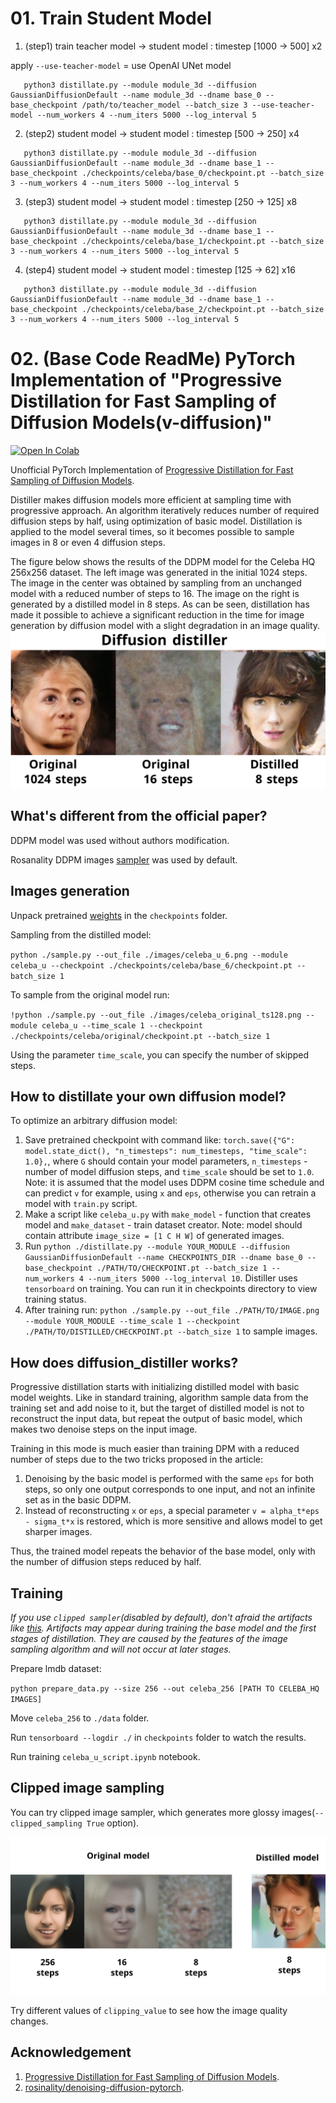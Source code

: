 # 01. Train Student Model

1. (step1) train teacher model -> student model : timestep [1000 -> 500] x2 

apply `--use-teacher-model` = use OpenAI UNet model

```
   python3 distillate.py --module module_3d --diffusion GaussianDiffusionDefault --name module_3d --dname base_0 --base_checkpoint /path/to/teacher_model --batch_size 3 --use-teacher-model --num_workers 4 --num_iters 5000 --log_interval 5
```
2. (step2) student model -> student model : timestep [500 -> 250] x4 
```
   python3 distillate.py --module module_3d --diffusion GaussianDiffusionDefault --name module_3d --dname base_1 --base_checkpoint ./checkpoints/celeba/base_0/checkpoint.pt --batch_size 3 --num_workers 4 --num_iters 5000 --log_interval 5
```
3. (step3) student model -> student model : timestep [250 -> 125] x8
```
   python3 distillate.py --module module_3d --diffusion GaussianDiffusionDefault --name module_3d --dname base_1 --base_checkpoint ./checkpoints/celeba/base_1/checkpoint.pt --batch_size 3 --num_workers 4 --num_iters 5000 --log_interval 5
```
4. (step4) student model -> student model : timestep [125 -> 62] x16
```
   python3 distillate.py --module module_3d --diffusion GaussianDiffusionDefault --name module_3d --dname base_1 --base_checkpoint ./checkpoints/celeba/base_2/checkpoint.pt --batch_size 3 --num_workers 4 --num_iters 5000 --log_interval 5
```


# 02. (Base Code ReadMe) PyTorch Implementation of "Progressive Distillation for Fast Sampling of Diffusion Models(v-diffusion)"

[![Open In Colab](https://colab.research.google.com/assets/colab-badge.svg)](https://colab.research.google.com/drive/1L-SF60txSiskbzw9tFGpc8qB5R7AXEec?usp=sharing)

Unofficial PyTorch Implementation of [Progressive Distillation for Fast Sampling of Diffusion Models](https://openreview.net/forum?id=TIdIXIpzhoI).

Distiller makes diffusion models more efficient at sampling time with progressive approach. 
An algorithm iteratively reduces number of required diffusion steps by half, using optimization of basic model. 
Distillation is applied to the model several times, so it becomes possible to sample images in 8 or even 4 diffusion steps.  

The figure below shows the results of the DDPM model for the Celeba HQ 256x256 dataset. 
The left image was generated in the initial 1024 steps. 
The image in the center was obtained by sampling from an unchanged model with a reduced number of steps to 16. 
The image on the right is generated by a distilled model in 8 steps. 
As can be seen, distillation has made it possible to achieve a significant reduction in the time for image generation by diffusion model with a slight degradation in an image quality.
![Results](./images/no_clip.png)

## What's different from the official paper?

DDPM model was used without authors modification.

Rosanality DDPM images [sampler](https://github.com/rosinality/denoising-diffusion-pytorch) was used by default.

## Images generation

Unpack pretrained [weights](https://cloud.mail.ru/public/mQGz/k1pNzg2ng) in the `checkpoints` folder.

Sampling from the distilled model:

`python ./sample.py --out_file ./images/celeba_u_6.png --module celeba_u --checkpoint ./checkpoints/celeba/base_6/checkpoint.pt --batch_size 1` 

To sample from the original model run:

`!python ./sample.py --out_file ./images/celeba_original_ts128.png --module celeba_u --time_scale 1 --checkpoint ./checkpoints/celeba/original/checkpoint.pt --batch_size 1`

Using the parameter `time_scale`, you can specify the number of skipped steps. 


## How to distillate your own diffusion model?

To optimize an arbitrary diffusion model:
1. Save pretrained checkpoint with command like: `torch.save({"G": model.state_dict(), "n_timesteps": num_timesteps, "time_scale": 1.0},`, where `G` should contain your model parameters, `n_timesteps` - number of model diffusion steps, and `time_scale` should be set to `1.0`.
Note: it is assumed that the model uses DDPM cosine time schedule and can predict `v` for example, using `x` and `eps`, otherwise you can retrain a model with `train.py` script.   
2. Make a script like `celeba_u.py` with `make_model` - function that creates model and `make_dataset` - train dataset creator.
Note: model should contain attribute `image_size = [1 C H W]` of generated images.
3. Run `python ./distillate.py --module YOUR_MODULE --diffusion GaussianDiffusionDefault --name CHECKPOINTS_DIR --dname base_0 --base_checkpoint ./PATH/TO/CHECKPOINT.pt --batch_size 1 --num_workers 4 --num_iters 5000 --log_interval 10`.
Distiller uses `tensorboard` on training. You can run it in checkpoints directory to view training status.
4. After training run: `python ./sample.py --out_file ./PATH/TO/IMAGE.png --module YOUR_MODULE --time_scale 1 --checkpoint ./PATH/TO/DISTILLED/CHECKPOINT.pt --batch_size 1` to sample images. 

## How does diffusion_distiller works?

Progressive distillation starts with initializing distilled model with basic model weights. 
Like in standard training, algorithm sample data from the training set and add noise to it, 
but the target of distilled model is not to reconstruct the input data, but repeat the output of 
basic model, which makes two denoise steps on the input image.

Training in this mode is much easier than training DPM with a reduced number of steps due to the two tricks proposed in the article: 
1. Denoising by the basic model is performed with the same `eps` for both steps, so only one output corresponds to one input, and not an infinite set as in the basic DDPM. 
2. Instead of reconstructing `x` or `eps`, a special parameter `v = alpha_t*eps - sigma_t*x` is restored, which is more sensitive and allows model to get sharper images.

Thus, the trained model repeats the behavior of the base model, only with the number of diffusion steps reduced by half.

## Training

_If you use `clipped sampler`(disabled by default), don't afraid the artifacts like [this](./images/artifacts.png). Artifacts may appear during training the base model and the first stages of distillation. They are caused by the features of the image sampling algorithm and will not occur at later stages._ 

Prepare lmdb dataset:

`python prepare_data.py --size 256 --out celeba_256 [PATH TO CELEBA_HQ IMAGES]`

Move `celeba_256` to `./data` folder.

Run `tensorboard --logdir ./` in `checkpoints` folder to watch the results.

Run training `celeba_u_script.ipynb` notebook.

## Clipped image sampling

You can try clipped image sampler, which generates more glossy images(`--clipped_sampling True` option). 

![Clipped sampling results](./images/clipped_sampling.jpg)

Try different values of `clipping_value` to see how the image quality changes.  

## Acknowledgement
1. [Progressive Distillation for Fast Sampling of Diffusion Models](https://openreview.net/forum?id=TIdIXIpzhoI).
2. [rosinality/denoising-diffusion-pytorch](https://github.com/rosinality/denoising-diffusion-pytorch).
